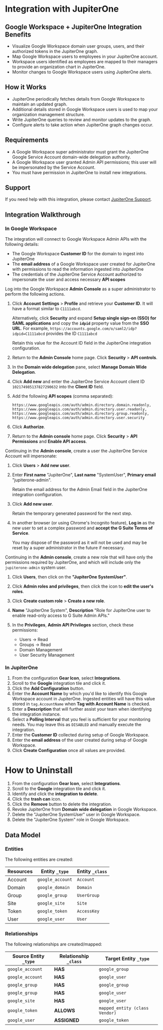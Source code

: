 # Integration with JupiterOne

## Google Workspace + JupiterOne Integration Benefits

- Visualize Google Workspace domain user groups, users, and their authorized
  tokens in the JupiterOne graph.
- Map Google Workspace users to employees in your JupiterOne account.
- Workspace users identified as employees are mapped to their managers to
  provide an organization chart in JupiterOne.
- Monitor changes to Google Workspace users using JupiterOne alerts.

## How it Works

- JupiterOne periodically fetches details from Google Workspace to maintain an
  updated graph.
- Additional details stored in Google Workspace users is used to map your
  organization management structure.
- Write JupiterOne queries to review and monitor updates to the graph.
- Configure alerts to take action when JupiterOne graph changes occur.

## Requirements

- A Google Workspace super administrator must grant the JupiterOne Google
  Service Account domain-wide delegation authority.
- A Google Workspace user granted Admin API permissions; this user will be
  impersonated by the Service Account.
- You must have permission in JupiterOne to install new integrations.

## Support

If you need help with this integration, please contact
[JupiterOne Support](https://support.jupiterone.io).

## Integration Walkthrough

### In Google Workspace

The integration will connect to Google Workspace Admin APIs with the following
details:

- The Google Workspace **Customer ID** for the domain to ingest into JupiterOne
- The **email address** of a Google Workspace user created for JupiterOne with
  permissions to read the information ingested into JupiterOne
- The credentials of the JupiterOne Service Account authorized to impersonate
  the user and access necessary **API scopes**

Log into the Google Workspace **Admin Console** as a super administrator to
perform the following actions.

1. Click **Account Settings** > **Profile** and retrieve your **Customer ID**.
   It will have a format similar to `C1111abcd`.

   Alternatively, click **Security** and expand **Setup single sign-on (SSO) for
   SAML applications** and copy the **`idpid`** property value from the **SSO
   URL**. For example, `https://accounts.google.com/o/saml2/idp?idpid=C1111abcd`
   provides the ID `C1111abcd`

   Retain this value for the Account ID field in the JupiterOne integration
   configuration.

2. Return to the **Admin Console** home page. Click **Security** > **API
   controls**.

3. In the **Domain wide delegation** pane, select **Manage Domain Wide
   Delegation**.

4. Click **Add new** and enter the JupiterOne Service Account client ID
   `102174985137827290632` into the **Client ID** field.

5. Add the following **API scopes** (comma separated):

   ```text
   https://www.googleapis.com/auth/admin.directory.domain.readonly, https://www.googleapis.com/auth/admin.directory.user.readonly, https://www.googleapis.com/auth/admin.directory.group.readonly, https://www.googleapis.com/auth/admin.directory.user.security
   ```

6. Click **Authorize**.

7. Return to the **Admin console** home page. Click **Security** > **API
   Permissions** and **Enable API access**.

Continuing in the **Admin console**, create a user the JupiterOne Service
Account will impersonate:

1. Click **Users** > **Add new user**.

2. Enter **First name** "JupiterOne", **Last name** "SystemUser", **Primary
   email** "jupiterone-admin".

   Retain the email address for the Admin Email field in the JupiterOne
   integration configuration.

3. Click **Add new user**.

   Retain the temporary generated password for the next step.

4. In another browser (or using Chrome's Incognito feature), **Log in** as the
   new user to set a complex password and **accept the G Suite Terms of
   Service**.

   You may dispose of the password as it will not be used and may be reset by a
   super administrator in the future if necessary.

Continuing in the **Admin console**, create a new role that will have only the
permissions required by JupiterOne, and which will include only the
`jupiterone-admin` system user.

1. Click **Users**, then click on the **"JupiterOne SystemUser"**.

2. Click **Admin roles and privileges**, then click the icon to **edit the
   user's roles**.

3. Click **Create custom role** > **Create a new role**.

4. **Name** "JupiterOne System", **Description** "Role for JupiterOne user to
   enable read-only access to G Suite Admin APIs."

5. In the **Privileges**, **Admin API Privileges** section, check these
   permissions:

   - Users -> Read
   - Groups -> Read
   - Domain Management
   - User Security Management

### In JupiterOne

1. From the configuration **Gear Icon**, select **Integrations**.
2. Scroll to the **Google** integration tile and click it.
3. Click the **Add Configuration** button.
4. Enter the **Account Name** by which you'd like to identify this Google
   Workspace account in JupiterOne. Ingested entities will have this value
   stored in `tag.AccountName` when **Tag with Account Name** is checked.
5. Enter a **Description** that will further assist your team when identifying
   the integration instance.
6. Select a **Polling Interval** that you feel is sufficient for your monitoring
   needs. You may leave this as `DISABLED` and manually execute the integration.
7. Enter the **Customer ID** collected during setup of Google Workspace.
8. Enter the **email address** of the user created during setup of Google
   Workspace.
9. Click **Create Configuration** once all values are provided.

# How to Uninstall

1. From the configuration **Gear Icon**, select **Integrations**.
2. Scroll to the **Google** integration tile and click it.
3. Identify and click the **integration to delete**.
4. Click the **trash can** icon.
5. Click the **Remove** button to delete the integration.
6. Revoke JupiterOne from **Domain wide delegation** in Google Workspace.
7. Delete the "JupiterOne SystemUser" user in Google Workspace.
8. Delete the "JupiterOne System" role in Google Workspace.

<!-- {J1_DOCUMENTATION_MARKER_START} -->
<!--
********************************************************************************
NOTE: ALL OF THE FOLLOWING DOCUMENTATION IS GENERATED USING THE
"j1-integration document" COMMAND. DO NOT EDIT BY HAND! PLEASE SEE THE DEVELOPER
DOCUMENTATION FOR USAGE INFORMATION:

https://github.com/JupiterOne/sdk/blob/master/docs/integrations/development.md
********************************************************************************
-->

## Data Model

### Entities

The following entities are created:

| Resources | Entity `_type`   | Entity `_class` |
| --------- | ---------------- | --------------- |
| Account   | `google_account` | `Account`       |
| Domain    | `google_domain`  | `Domain`        |
| Group     | `google_group`   | `UserGroup`     |
| Site      | `google_site`    | `Site`          |
| Token     | `google_token`   | `AccessKey`     |
| User      | `google_user`    | `User`          |

### Relationships

The following relationships are created/mapped:

| Source Entity `_type` | Relationship `_class` | Target Entity `_type`          |
| --------------------- | --------------------- | ------------------------------ |
| `google_account`      | **HAS**               | `google_group`                 |
| `google_account`      | **HAS**               | `google_user`                  |
| `google_group`        | **HAS**               | `google_group`                 |
| `google_group`        | **HAS**               | `google_user`                  |
| `google_site`         | **HAS**               | `google_user`                  |
| `google_token`        | **ALLOWS**            | `mapped_entity (class Vendor)` |
| `google_user`         | **ASSIGNED**          | `google_token`                 |

<!--
********************************************************************************
END OF GENERATED DOCUMENTATION AFTER BELOW MARKER
********************************************************************************
-->
<!-- {J1_DOCUMENTATION_MARKER_END} -->
